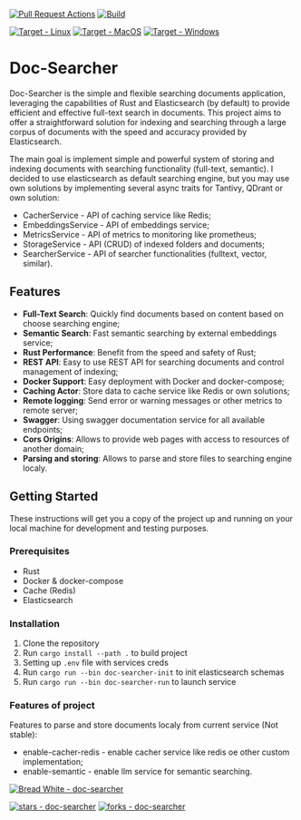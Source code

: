 [![Pull Request Actions](https://github.com/breadrock1/doc-searcher/actions/workflows/pull-request.yaml/badge.svg)](https://github.com/breadrock1/doc-searcher/actions/workflows/pull-request.yaml)
[![Build](https://img.shields.io/github/actions/workflow/status/breadrock1/doc-searcher/pull-request.yaml?branch=master&event=push)](https://img.shields.io/github/actions/workflow/status/breadrock1/doc-searcher/pull-request.yaml?branch=master&event=push)

[![Target - Linux](https://img.shields.io/badge/OS-Linux-blue?logo=linux&logoColor=white)](https://www.linux.org/ "Go to Linux homepage")
[![Target - MacOS](https://img.shields.io/badge/OS-MacOS-blue?logo=linux&logoColor=white)](https://www.apple.com/ "Go to Apple homepage")
[![Target - Windows](https://img.shields.io/badge/OS-Windows-blue?logo=linux&logoColor=white)](https://www.microsoft.com/ "Go to Apple homepage")

# Doc-Searcher

Doc-Searcher is the simple and flexible searching documents application, leveraging the capabilities of Rust and Elasticsearch (by default)
to provide efficient and effective full-text search in documents. This project aims to offer a straightforward solution for
indexing and searching through a large corpus of documents with the speed and accuracy provided by Elasticsearch.

The main goal is implement simple and powerful system of storing and indexing documents with searching functionality (full-text, semantic).
I decided to use elasticsearch as default searching engine, but you may use own solutions by implementing several async traits
for Tantivy, QDrant or own solution:


 - CacherService      - API of caching service like Redis;
 - EmbeddingsService  - API of embeddings service;
 - MetricsService     - API of metrics to monitoring like prometheus;
 - StorageService     - API (CRUD) of indexed folders and documents;
 - SearcherService    - API of searcher functionalities (fulltext, vector, similar).
 

## Features

- **Full-Text Search**: Quickly find documents based on content based on choose searching engine;
- **Semantic Search**: Fast semantic searching by external embeddings service;
- **Rust Performance**: Benefit from the speed and safety of Rust;
- **REST API**: Easy to use REST API for searching documents and control management of indexing;
- **Docker Support**: Easy deployment with Docker and docker-compose;
- **Caching Actor**: Store data to cache service like Redis or own solutions;
- **Remote logging**: Send error or warning messages or other metrics to remote server;
- **Swagger**: Using swagger documentation service for all available endpoints;
- **Cors Origins**: Allows to provide web pages with access to resources of another domain;
- **Parsing and storing**: Allows to parse and store files to searching engine localy.

## Getting Started

These instructions will get you a copy of the project up and running on your local machine for development and testing purposes.

### Prerequisites

- Rust
- Docker & docker-compose
- Cache (Redis)
- Elasticsearch

### Installation

1. Clone the repository
2. Run `cargo install --path .` to build project
3. Setting up `.env` file with services creds
4. Run `cargo run --bin doc-searcher-init` to init elasticsearch schemas
4. Run `cargo run --bin doc-searcher-run` to launch service

### Features of project

Features to parse and store documents localy from current service (Not stable):
 - enable-cacher-redis    - enable cacher service like redis oe other custom implementation;
 - enable-semantic        - enable llm service for semantic searching.

[![Bread White - doc-searcher](https://img.shields.io/static/v1?label=Bread%20White&message=author&color=blue&logo=github)](https://github.com/breadrock1/doc-searcher)

[![stars - doc-searcher](https://img.shields.io/github/stars/breadrock1/doc-searcher?style=social)](https://github.com/breadrock1/doc-searcher)
[![forks - doc-searcher](https://img.shields.io/github/forks/breadrock1/doc-searcher?style=social)](https://github.com/breadrock1/doc-searcher)
